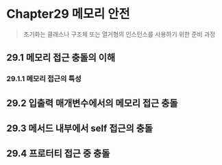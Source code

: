 # Chapter29 메모리 안전

> 초기화는 클래스나 구조체 또는 열거형의 인스턴스를 사용하기 위한 준비 과정<br>
## 29.1 메모리 접근 충돌의 이해



### 29.1.1 메모리 접근의 특성



## 29.2 입출력 매개변수에서의 메모리 접근 충돌



## 29.3 메서드 내부에서 self 접근의 충돌



## 29.4 프로터티 접근 중 충돌



